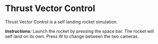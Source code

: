 # Thrust Vector Control
 Thrust Vector Control is a self landing rocket simulation.
 
 ***Instructions:***
Launch the rocket by pressing the space bar.
The rocket will self land on its own.
Press W to change between the two cameras.
